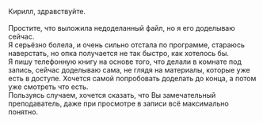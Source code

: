 Кирилл, здравствуйте.<br><br>
Простите, что выложила недоделанный файл, но я его доделываю сейчас.<br>
Я серьёзно болела, и очень сильно отстала по программе, стараюсь наверстать, но опка получается не так быстро, как хотелось бы.<br>
Я пишу телефонную книгу на основе того, что делали в комнате под запись, сейчас  доделываю сама, не глядя на материалы, которые уже есть в доступе. Хочется самой попробовать доделать до конца, а потом уже смотреть что есть.<br>
Пользуясь случаем, хочется сказать, что Вы замечательный преподаватель, даже при просмотре в записи всё максимально понятно.

